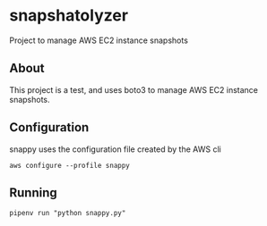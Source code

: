 # snapshatolyzer
Project to manage AWS EC2 instance snapshots

## About

This project is a test, and uses boto3 to manage AWS EC2 instance snapshots.

## Configuration

snappy uses the configuration file created by the AWS cli

`aws configure --profile snappy`

## Running

`pipenv run "python snappy.py"`
